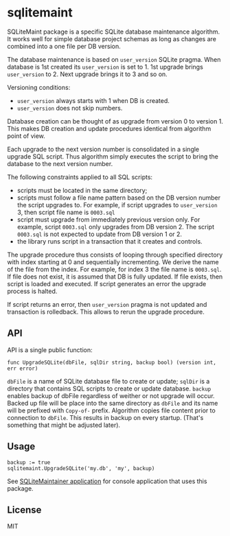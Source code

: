 # sqlitemaint

SQLiteMaint package is a specific SQLite database maintenance algorithm.  It works well for simple database project schemas as long as changes are combined into a one file per DB version.

The database maintenance is based on `user_version` SQLite pragma.  When database is 1st created its `user_version` is set to 1.  1st upgrade brings `user_version` to 2.  Next upgrade brings it to 3 and so on.

Versioning conditions:

* `user_version` always starts with 1 when DB is created.
* `user_version` does not skip numbers.

Database creation can be thought of as upgrade from version 0 to version 1.  This makes DB creation and update procedures identical from algorithm point of view.

Each upgrade to the next version number is consolidated in a single upgrade SQL script.  Thus algorithm simply executes the script to bring the database to the next version number.

The following constraints applied to all SQL scripts:

* scripts must be located in the same directory;
* scripts must follow a file name pattern based on the DB version number the script upgrades to.   For example, if script upgrades to `user_version` 3, then script file name is `0003.sql`
* script must upgrade from immediately previous version only.   For example, script `0003.sql` only upgrades from DB version 2.  The script `0003.sql` is not expected to update from DB version 1 or 2.
* the library runs script in a transaction that it creates and controls.

The upgrade procedure thus consists of looping through specified directory with index starting at 0 and sequentially incrementing.  We derive the name of the file from the index.  For example, for index 3 the file name is `0003.sql`.  If file does not exist, it is assumed that DB is fully updated.  If file exists, then script is loaded and executed.  If script generates an error the upgrade process is halted.

If script returns an error, then `user_version` pragma is not updated and transaction is rolledback.  This allows to rerun the upgrade procedure.

## API

API is a single public function:

    func UpgradeSQLite(dbFile, sqlDir string, backup bool) (version int, err error)

`dbFile` is a name of SQLite database file to create or update;
`sqlDir` is a directory that contains SQL scripts to create or update database.
`backup` enables backup of dbFile regardless of weither or not upgrade will occur.  Backed up file will be place into the same directory as `dbFile` and its name will be prefixed with `Copy-of-` prefix.  Algorithm copies file content prior to connection to `dbFile`.  This results in backup on every startup.  (That's something that might be adjusted later).

## Usage

    backup := true
    sqlitemaint.UpgradeSQLite('my.db', 'my', backup)

See [SQLiteMaintainer application](https://github.com/Kulak/sqlitemaintainer) for console application that uses this package.

## License

MIT

